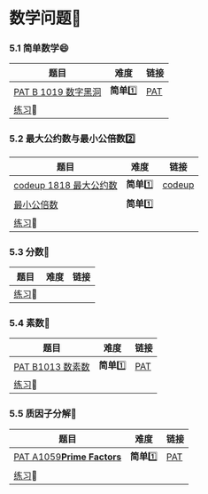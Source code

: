 # 数学问题:triangular_ruler:

### 5.1 简单数学:smile:

| 题目                                                    | 难度          | 链接                                                         |
| ------------------------------------------------------- | ------------- | ------------------------------------------------------------ |
| [PAT B 1019 数字黑洞](第五章/PAT-B-1019.cpp)            | **简单**:one: | [PAT](https://pintia.cn/problem-sets/994805260223102976/problems/994805302786899968) |
| [练习](http://codeup.cn/contest.php?cid=100000588):bus: |               |                                                              |



### 5.2 最大公约数与最小公倍数:two:

| 题目                                                    | 难度          | 链接                                                         |
| ------------------------------------------------------- | ------------- | ------------------------------------------------------------ |
| [codeup 1818 最大公约数](第五章/codeup-1818.cpp)        | **简单**:one: | [codeup](http://codeup.cn/problem.php?id=1818&csrf=S2UhMCEfFopNLzjMvUrmADTGg9RRugX2) |
| [最小公倍数](第五章/LCM.cpp)                            | **简单**:one: |                                                              |
| [练习](http://codeup.cn/contest.php?cid=100000589):bus: |               |                                                              |



### 5.3 分数:kiwi_fruit:

| 题目                                                    | 难度 | 链接 |
| ------------------------------------------------------- | ---- | ---- |
| [练习](http://codeup.cn/contest.php?cid=100000590):bus: |      |      |



### 5.4 素数:hamburger:

| 题目                                                    | 难度          | 链接                                                         |
| ------------------------------------------------------- | ------------- | ------------------------------------------------------------ |
| [PAT B1013 数素数](第五章/PAT-B-1013.cpp)               | **简单**:one: | [PAT](https://pintia.cn/problem-sets/994805260223102976/problems/994805309963354112) |
| [练习](http://codeup.cn/contest.php?cid=100000591):100: |               |                                                              |



### 5.5 质因子分解:banana:

| 题目                                                        | 难度          | 链接                                                         |
| ----------------------------------------------------------- | ------------- | ------------------------------------------------------------ |
| [PAT A1059**Prime Factors**](第五章/PAT-A-1059.cpp)         | **简单**:one: | [PAT](https://pintia.cn/problem-sets/994805342720868352/problems/994805415005503488) |
| [练习](http://codeup.cn/contest.php?cid=100000592):no_good: |               |                                                              |

